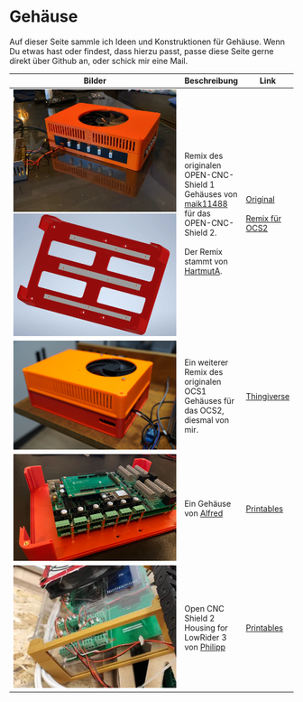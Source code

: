 # Gehäuse

Auf dieser Seite sammle ich Ideen und Konstruktionen für Gehäuse. Wenn Du etwas hast oder findest, dass hierzu passt, passe diese Seite gerne direkt über Github an, oder schick mir eine Mail.

<table><thead><tr><th width="349.3333333333333">Bilder</th><th>Beschreibung</th><th>Link</th></tr></thead><tbody><tr><td><img src="../../.gitbook/assets/image (2).png" alt=""><br><img src="../../.gitbook/assets/image (1) (1).png" alt=""></td><td>Remix des originalen OPEN-CNC-Shield 1 Gehäuses von <a href="https://www.printables.com/de/social/115445-maik11488">maik11488</a> für das OPEN-CNC-Shield 2.<br><br>Der Remix stammt von <a href="https://www.printables.com/de/social/367093-hartmuta">HartmutA</a>. <br></td><td><a href="https://www.printables.com/de/model/155004-open-cnc-shield-case">Original</a><br><br><a href="https://www.printables.com/de/model/330611-open-cnc-shield-2-case">Remix für OCS2</a></td></tr><tr><td><img src="../../.gitbook/assets/DSC00851-1200px.jpg" alt=""></td><td>Ein weiterer Remix des originalen OCS1 Gehäuses für das OCS2, diesmal von mir.</td><td><a href="https://www.thingiverse.com/thing:5783111">Thingiverse</a></td></tr><tr><td><img src="../../.gitbook/assets/ocs2 housing.png" alt=""></td><td>Ein Gehäuse von <a href="https://www.printables.com/social/62007-alfred/about">Alfred</a></td><td><a href="https://www.printables.com/model/364968-yet-another-open-cnc-shield-v2-case?fbclid=IwAR2Cp-HQXVGsMuhAhymE-8eZPH_f7hO9c2St5cfWeICS0HGwdVZiNUMcx4k">Printables</a></td></tr><tr><td><img src="../../.gitbook/assets/img_20230201_154723.webp" alt=""></td><td>Open CNC Shield 2 Housing for LowRider 3 von <a href="https://www.printables.com/@Philipp">Philipp</a></td><td><a href="https://www.printables.com/model/387025-open-cnc-shield-2-housing-for-lowrider-3">Printables</a></td></tr></tbody></table>

